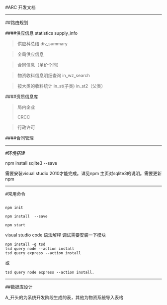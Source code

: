 #ARC 开发文档
***


##路由规划

####供应信息     statistics           supply_info
>供应科总结  div_summary

>全局供应信息

>合同信息（单价个同）

>物资收料信息明细查询   in_wz_search

>按大类的收料统计  in_st(子类)  in_st2（父类）

####资质信息库
>局内企业
>
>CRCC

>行政许可


####合同管理


***
#环境搭建

npm install sqlite3 --save

需要安装visual studio 2010才能完成。详见npm 主页对sqlite3的说明。需要更新npm
***
#常用命令
```

npm init 

npm install  --save

npm start

```
    
visual studio code 语法解释
调试需要安装一下模块

	npm install -g tsd
	tsd query node --action install
	tsd query express --action install
或

	tsd query node express --action install.

***
##数据库设计

A_开头的为系统开发阶段生成的表，其他为物资系统导入表格


